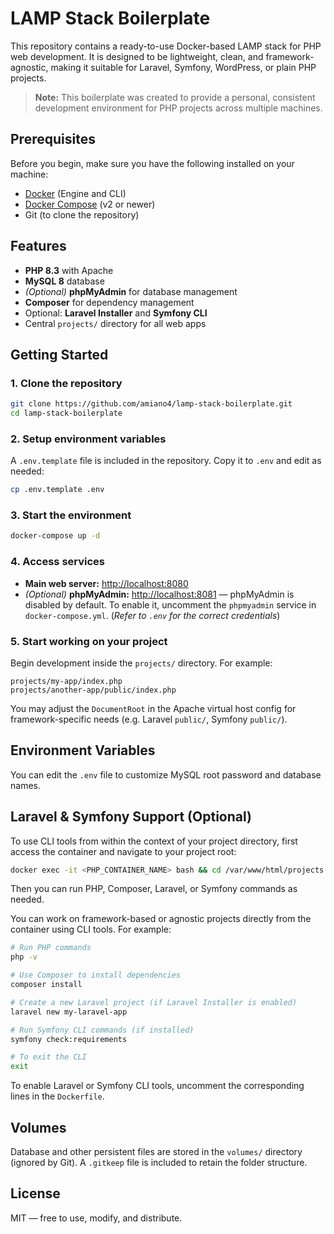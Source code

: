# LAMP Stack Boilerplate

This repository contains a ready-to-use Docker-based LAMP stack for PHP web development. It is designed to be lightweight, clean, and framework-agnostic, making it suitable for Laravel, Symfony, WordPress, or plain PHP projects.

> **Note:** This boilerplate was created to provide a personal, consistent development environment for PHP projects across multiple machines.

## Prerequisites

Before you begin, make sure you have the following installed on your machine:

- [Docker](https://www.docker.com/) (Engine and CLI)
- [Docker Compose](https://docs.docker.com/compose/) (v2 or newer)
- Git (to clone the repository)

## Features

- **PHP 8.3** with Apache
- **MySQL 8** database
- _(Optional)_ **phpMyAdmin** for database management
- **Composer** for dependency management
- Optional: **Laravel Installer** and **Symfony CLI**
- Central `projects/` directory for all web apps

## Getting Started

### 1. Clone the repository

```bash
git clone https://github.com/amiano4/lamp-stack-boilerplate.git
cd lamp-stack-boilerplate
```

### 2. Setup environment variables

A `.env.template` file is included in the repository. Copy it to `.env` and edit as needed:

```bash
cp .env.template .env
```

### 3. Start the environment

```bash
docker-compose up -d
```

### 4. Access services

- **Main web server:** [http://localhost:8080](http://localhost:8080)
- _(Optional)_ **phpMyAdmin:** [http://localhost:8081](http://localhost:8081) — phpMyAdmin is disabled by default. To enable it, uncomment the `phpmyadmin` service in `docker-compose.yml`.
  (_Refer to `.env` for the correct credentials_)

### 5. Start working on your project

Begin development inside the `projects/` directory. For example:

```
projects/my-app/index.php
projects/another-app/public/index.php
```

You may adjust the `DocumentRoot` in the Apache virtual host config for framework-specific needs (e.g. Laravel `public/`, Symfony `public/`).

## Environment Variables

You can edit the `.env` file to customize MySQL root password and database names.

## Laravel & Symfony Support (Optional)

To use CLI tools from within the context of your project directory, first access the container and navigate to your project root:

```bash
docker exec -it <PHP_CONTAINER_NAME> bash && cd /var/www/html/projects
```

Then you can run PHP, Composer, Laravel, or Symfony commands as needed.

You can work on framework-based or agnostic projects directly from the container using CLI tools. For example:

```bash
# Run PHP commands
php -v

# Use Composer to install dependencies
composer install

# Create a new Laravel project (if Laravel Installer is enabled)
laravel new my-laravel-app

# Run Symfony CLI commands (if installed)
symfony check:requirements

# To exit the CLI
exit
```

To enable Laravel or Symfony CLI tools, uncomment the corresponding lines in the `Dockerfile`.

## Volumes

Database and other persistent files are stored in the `volumes/` directory (ignored by Git). A `.gitkeep` file is included to retain the folder structure.

## License

MIT — free to use, modify, and distribute.
